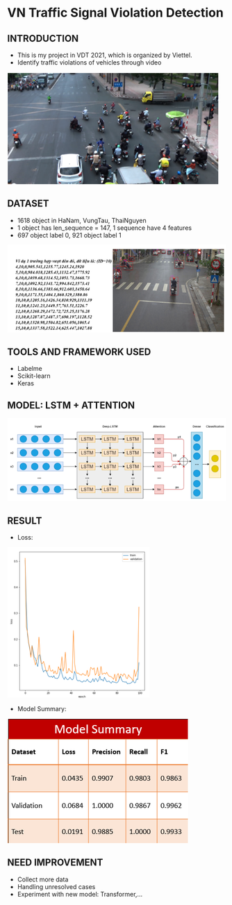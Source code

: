 # VN Traffic Signal Violation Detection


## INTRODUCTION ##
- This is my project in VDT 2021, which is organized by Viettel. 
- Identify traffic violations of vehicles through video
<img src="Readme/intro.png">

## DATASET ##
- 1618 object in HaNam, VungTau, ThaiNguyen
- 1 object has len_sequence = 147, 1 sequence have 4 features
- 697 object label 0, 921 object label 1
<img src="Readme/dataset.png">

## TOOLS AND FRAMEWORK USED ##
- Labelme
- Scikit-learn
- Keras

## MODEL: LSTM + ATTENTION ##
<img src="Readme/model.png">

## RESULT ##
- Loss:
<img src="Readme/result1.png">

- Model Summary:
<img src="Readme/result2.png">

## NEED IMPROVEMENT ##
- Collect more data
- Handling unresolved cases
- Experiment with new model: Transformer,...
